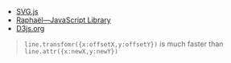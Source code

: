 - [SVG.js](http://documentup.com/wout/svg.js#)
- [Raphaël—JavaScript Library](http://raphaeljs.com/)
- [D3js.org](http://d3js.org/)

> `line.transfomr({x:offsetX,y:offsetY})` is much faster than `line.attr({x:newX,y:newY})`
